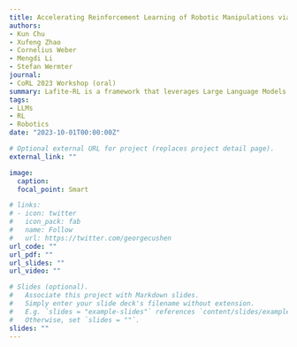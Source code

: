 ```yaml
---
title: Accelerating Reinforcement Learning of Robotic Manipulations via Feedback from Large Language Models
authors: 
- Kun Chu
- Xufeng Zhao
- Cornelius Weber
- Mengdi Li
- Stefan Wermter
journal: 
- CoRL 2023 Workshop (oral)
summary: Lafite-RL is a framework that leverages Large Language Models to provide natural language feedback for guiding reinforcement learning in robotic tasks. Tested on RLBench, it improves learning efficiency and success rates without requiring costly human supervision.
tags:
- LLMs
- RL
- Robotics
date: "2023-10-01T00:00:00Z"

# Optional external URL for project (replaces project detail page).
external_link: ""

image:
  caption: 
  focal_point: Smart

# links:
# - icon: twitter
#   icon_pack: fab
#   name: Follow
#   url: https://twitter.com/georgecushen
url_code: ""
url_pdf: ""
url_slides: ""
url_video: ""

# Slides (optional).
#   Associate this project with Markdown slides.
#   Simply enter your slide deck's filename without extension.
#   E.g. `slides = "example-slides"` references `content/slides/example-slides.md`.
#   Otherwise, set `slides = ""`.
slides: ""
---
```

